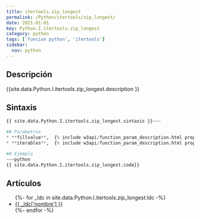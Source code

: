 ```yaml
---
title: itertools.zip_longest
permalink: /Python/itertools/zip_longest/
date: 2021-01-01
key: Python.I.itertools.zip_longest
category: python
tags: ['funcion python', 'itertools']
sidebar: 
  nav: python
---
```


## Descripción
{{site.data.Python.I.itertools.zip_longest.description }}

## Sintaxis
~~~python
{{ site.data.Python.I.itertools.zip_longest.sintaxis }}~~~

## Parámetros
* **fillvalue**,  {% include w3api/function_param_description.html propiedad=site.data.Python.I.itertools.zip_longest valor="fillvalue" %}
* **iterables**,  {% include w3api/function_param_description.html propiedad=site.data.Python.I.itertools.zip_longest valor="iterables" %}

## Ejemplo
~~~python
{{ site.data.Python.I.itertools.zip_longest.code}}
~~~

## Artículos
<ul>
{%- for _ldc in site.data.Python.I.itertools.zip_longest.ldc -%}
   <li>
       <a href="{{_ldc['url'] }}">{{ _ldc['nombre'] }}</a>
   </li>
{%- endfor -%}
</ul>
